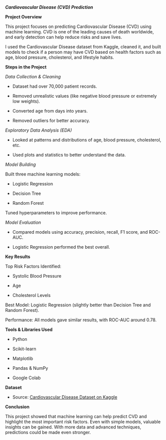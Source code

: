 ***Cardiovascular Disease (CVD) Prediction***

**Project Overview**

This project focuses on predicting Cardiovascular Disease (CVD) using machine learning. CVD is one of the leading causes of death worldwide, and early detection can help reduce risks and save lives.

I used the Cardiovascular Disease dataset from Kaggle, cleaned it, and built models to check if a person may have CVD based on health factors such as age, blood pressure, cholesterol, and lifestyle habits.

**Steps in the Project**

*Data Collection & Cleaning*

- Dataset had over 70,000 patient records.

- Removed unrealistic values (like negative blood pressure or extremely low weights).

- Converted age from days into years.

- Removed outliers for better accuracy.

*Exploratory Data Analysis (EDA)*

- Looked at patterns and distributions of age, blood pressure, cholesterol, etc.

- Used plots and statistics to better understand the data.

*Model Building* 

Built three machine learning models:

- Logistic Regression

- Decision Tree

- Random Forest

Tuned hyperparameters to improve performance.

*Model Evaluation*

- Compared models using accuracy, precision, recall, F1 score, and ROC-AUC.

- Logistic Regression performed the best overall.

**Key Results**

Top Risk Factors Identified:

- Systolic Blood Pressure

- Age

- Cholesterol Levels

Best Model: Logistic Regression (slightly better than Decision Tree and Random Forest).

Performance: All models gave similar results, with ROC-AUC around 0.78.

**Tools & Libraries Used**

- Python

- Scikit-learn

- Matplotlib

- Pandas & NumPy

- Google Colab

**Dataset**

- Source: [Cardiovascular Disease Dataset on Kaggle](https://www.kaggle.com/datasets/sulianova/cardiovascular-disease-dataset)

**Conclusion**

This project showed that machine learning can help predict CVD and highlight the most important risk factors. Even with simple models, valuable insights can be gained. With more data and advanced techniques, predictions could be made even stronger.
